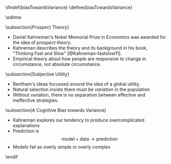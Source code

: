 \ifndef{biasTowardsVariance}
\define{biasTowardsVariance}

\editme

\subsection{Prospect Theory}

* Daniel Kahneman's Nobel Memorial Prize in Economics was awarded for the idea of *prospect theory*. 
* Kahneman describes the theory and its background in his book, "Thinking Fast and Slow" [@Kahneman-fastslow11]. 
* Empirical theory about how people are responsive to change in circumstance, not absolute circumstance. 

\subsection{Subjective Utility}

* Bentham's ideas focussed around the idea of a global utility.
* Natural selection insists there must be *variation* in the population
* Without variation, there is no separation between effective and ineffective strategies.

\subsection{A Cognitive Bias towards Variance}

* Kahneman explores our tendency to produce overcomplicated explanations
* Prediction is
    $$ \text{model} + \text{data} \rightarrow \text{prediction}$$
* Models fail as overly simple or overly complex

\endif
